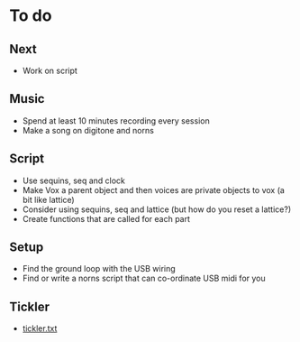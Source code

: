 # To do

## Next
- Work on script

## Music
- Spend at least 10 minutes recording every session
- Make a song on digitone and norns

## Script
- Use sequins, seq and clock
- Make Vox a parent object and then voices are private objects to vox (a bit like lattice) 
- Consider using sequins, seq and lattice (but how do you reset a lattice?)
- Create functions that are called for each part


## Setup
- Find the ground loop with the USB wiring
- Find or write a norns script that can co-ordinate USB midi for you

## Tickler
- [tickler.txt](../main/tickler.txt)
